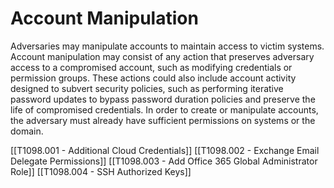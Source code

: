 # Account Manipulation

Adversaries may manipulate accounts to maintain access to victim systems. Account manipulation may consist of any action that preserves adversary access to a compromised account, such as modifying credentials or permission groups. These actions could also include account activity designed to subvert security policies, such as performing iterative password updates to bypass password duration policies and preserve the life of compromised credentials. In order to create or manipulate accounts, the adversary must already have sufficient permissions on systems or the domain.

[[T1098.001 - Additional Cloud Credentials]]
[[T1098.002 - Exchange Email Delegate Permissions]]
[[T1098.003 - Add Office 365 Global Administrator Role]]
[[T1098.004 - SSH Authorized Keys]]
